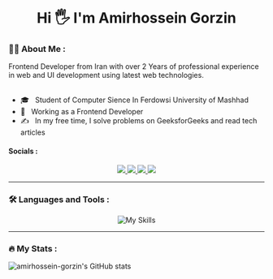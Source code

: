 <h1 align="center" >Hi  🖐 I'm Amirhossein Gorzin</h2>
<h3>👨‍💻 About Me :</h3>
Frontend Developer from Iran with over 2 Years of professional experience in web and UI development using latest web technologies.
<br>
<br>

- 🎓 &nbsp; Student of Computer Sience In Ferdowsi University of Mashhad
- 💼 &nbsp; Working as a Frontend Developer
- ✍️ &nbsp; In my free time, I solve problems on GeeksforGeeks and read tech articles

<h4>Socials :</h5>

<div align="center">
  <a href="mailto:amirhossein4.dev@gmail.com" target="_blank">
    <img src="https://img.shields.io/badge/Gmail-D14836?style=for-the-badge&logo=gmail&logoColor=white"/>
  </a>
  <a href="https://instagram.com/amir_hossein_gorzin" target="_blank">
    <img src="https://img.shields.io/badge/Instagram-%23E4405F.svg?style=for-the-badge&logo=Instagram&logoColor=white"/>
  </a>
  <a href="amirhossein4.dev@gmail.com" target="_blank">
    <img src="https://img.shields.io/badge/linkedin-%230077B5.svg?style=for-the-badge&logo=linkedin&logoColor=white"/>
  </a>
  <a href="https://t.me/Amirhossein577" target="_blank">
    <img src="https://img.shields.io/badge/Telegram-2CA5E0?style=for-the-badge&logo=telegram&logoColor=white"/>
  </a>
</div>

<hr>

<h3>🛠️ Languages and Tools :</h3>
<div align="center">
  
  ![My Skills](https://skillicons.dev/icons?i=html,css,sass,bootstrap,js,react,redux,next,mongodb,mysql,figma)
  
</div>
<hr>
<h3>🔥 My Stats :</h3>

![amirhossein-gorzin's GitHub stats](https://github-readme-stats.vercel.app/api?username=amirhossein-gorzin&show_icons=true&theme=dark)

